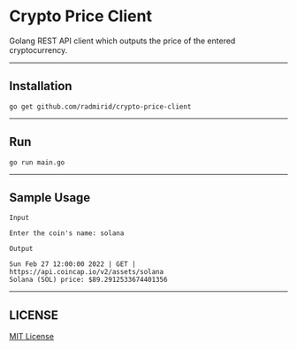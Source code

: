 #  Crypto Price Client

Golang REST API client which outputs the price of the entered cryptocurrency.

---

## Installation

```
go get github.com/radmirid/crypto-price-client
```

---

## Run

```
go run main.go
```

---

##  Sample Usage

`Input`

```
Enter the coin's name: solana
```

`Output`

```
Sun Feb 27 12:00:00 2022 | GET | https://api.coincap.io/v2/assets/solana
Solana (SOL) price: $89.2912533674401356
```

---

## LICENSE

[MIT License](LICENSE)
